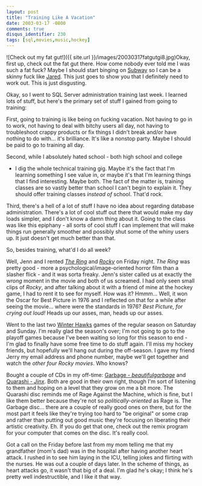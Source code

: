 ```yaml
---
layout: post
title: "Training Like A Vacation"
date: 2003-03-17 -0800
comments: true
disqus_identifier: 230
tags: [sql,movies,music,hockey]
---
```

![Check out my fat
gut!]({{ site.url }}/images/20030317fatgutgi8.jpg)Okay,
first up, check out the fat gut there. How come nobody ever told me I
was such a fat fuck? Maybe I should start binging on
[Subway](http://www.subway.com/) so I can be a skinny fuck like
[Jared](http://www.subway.com/society/foj/jaredMAIN.stm). This just goes
to show you that I definitely need to work out. This is just
disgusting.

 Okay, so I went to SQL Server administration training last week. I
learned lots of stuff, but here's the primary set of stuff I gained from
going to training:

 First, going to training is like being on fucking vacation. Not having
to go in to work, not having to deal with bitchy users all day, not
having to troubleshoot crappy products or fix things I didn't break
and/or have nothing to do with... it's brilliance. It's like a nonstop
party. Maybe I should be paid to go to training all day.

 Second, while I absolutely hated school - both high school and college
- I dig the whole technical training gig. Maybe it's the fact that I'm
learning something I see value in, or maybe it's that I'm learning
things that I find interesting. Maybe both. The fact of the matter is,
training classes are so vastly better than school I can't begin to
explain it. They should offer training classes *instead of* school.
That'd rock.

 Third, there's a hell of a lot of stuff I have no idea about regarding
database administration. There's a lot of cool stuff out there that
would make my day loads simpler, and I don't know a damn thing about it.
Going to the class was like this epiphany - all sorts of cool stuff I
can implement that will make things run generally smoother and possibly
shut some of the whiny users up. It just doesn't get much better than
that.

 So, besides training, what'd I do all week?

 Well, Jenn and I rented [*The
Ring*](http://www.amazon.com/exec/obidos/ASIN/B00005JLTK/mhsvortex) and
[*Rocky*](http://www.amazon.com/exec/obidos/ASIN/B000059H99/mhsvortex)
on Friday night. *The Ring* was pretty good - more a
psychological/image-oriented horror film than a slasher flick - and it
was sorta freaky. Jenn's sister called us at exactly the *wrong* moment
in the movie and both of us screamed. I had only seen small clips of
*Rocky*, and after talking about it with a friend of mine at the hockey
game, I had to rent it to see for myself. How was it? Hmmm... Well, it
won the Oscar for Best Picture in 1976 and I reflected on that for a
while after seeing the movie... where were the standards in 1976? *Best
Picture, for crying out loud!* Heads up our asses, man, heads up our
asses.

 Went to the last two [Winter Hawks](http://www.winterhawks.com) games
of the regular season on Saturday and Sunday. I'm really glad the
season's over; I'm not going to go to the playoff games because I've
been waiting so long for this season to end - I'm glad to finally have
some free time to do stuff again. I'll miss my hockey friends, but
hopefully we'll hang out during the off-season. I gave my friend Jerry
my email address and phone number, maybe we'll get together and watch
the *other four Rocky movies*. Who knows?

 Bought a couple of CDs in my off-time: [Garbage -
*beautifulgarbage*](http://www.amazon.com/exec/obidos/ASIN/B00005OM4F/mhsvortex)
and [Quarashi -
*Jinx*](http://www.amazon.com/exec/obidos/ASIN/B000063WD6/mhsvortex).
Both are good in their own right, though I'm sort of listening to them
and hoping on a level that they grow on me a bit more. The Quarashi disc
reminds me of Rage Against the Machine, which is fine, but I like them
better because they're not so *politically-oriented* as Rage is. The
Garbage disc... there are a couple of really good ones on there, but for
the most part it feels like they're trying too hard to "be original" or
some crap and rather than putting out good music they're focusing on
liberating their artistic creativity. Eh. If you do get that one, check
out the remix program for your computer that comes on the disc. It's
really cool.

 Got a call on the Friday before last from my mom telling me that my
grandfather (mom's dad) was in the hospital after having another heart
attack. I rushed in to see him laying in the ICU, telling jokes and
flirting with the nurses. He was out a couple of days later. In the
scheme of things, as heart attacks go, it wasn't that big of a deal. I'm
glad he's okay; I think he's pretty well indestructible, and I like it
that way.

